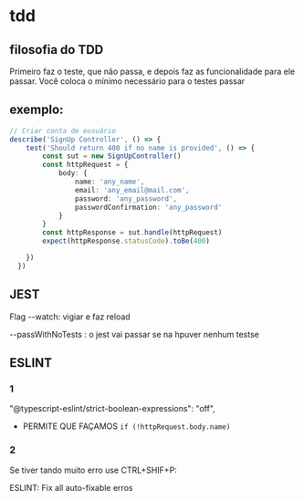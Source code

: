 # tdd

## filosofia do TDD

Primeiro faz o teste, que não passa, e depois faz as funcionalidade para ele passar. Você coloca o mínimo necessário para o testes passar

## exemplo:

```typescript
// Criar conta de eusuário
describe('SignUp Controller', () => {
    test('Should return 400 if no name is provided', () => {
        const sut = new SignUpController()
        const httpRequest = {
            body: {
                name: 'any_name',
                email: 'any_email@mail.com',
                password: 'any_password',
                passwordConfirmation: 'any_password'
            }
        }
        const httpResponse = sut.handle(httpRequest)
        expect(httpResponse.statusCode).toBe(400)

    })
  })
```

## JEST

Flag --watch: vigiar e faz reload

--passWithNoTests : o jest vai passar se na hpuver nenhum testse

## ESLINT

### 1

"@typescript-eslint/strict-boolean-expressions": "off",

+ PERMITE QUE  FAÇAMOS `if (!httpRequest.body.name)`

### 2

Se tiver tando muito erro use CTRL+SHIF+P: 

ESLINT: Fix all auto-fixable erros
